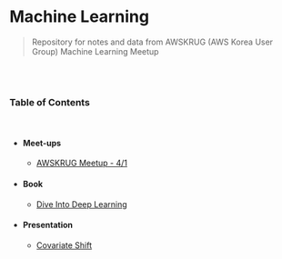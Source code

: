 # Machine Learning
> Repository for notes and data from AWSKRUG (AWS Korea User Group) Machine Learning Meetup

<br>

<br>

### Table of Contents

<br>

- #### Meet-ups

  - [AWSKRUG Meetup - 4/1](/AWSKRUG_ML_Study/Meet-ups/meetup_0401.md)

- #### Book 

  - [Dive Into Deep Learning](/Dive-into-Deep-Learning)

- #### Presentation 

  - [Covariate Shift](/AWSKRUG_ML_Study/Presentation/ML_Covariate_Shift.pdf)



<br>